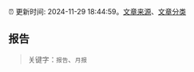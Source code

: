:alarm_clock: 更新时间: 2024-11-29 18:44:59。[文章来源](/README.md)、[文章分类](/TAGS.md)

## 报告


> 关键字：`报告`、`月报`



